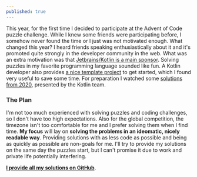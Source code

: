 ```yaml
---
published: true
---
```

This year, for the first time I decided to participate at the Advent of Code puzzle challenge. While I knew some friends were participating before, I somehow never found the time or I just was not motivated enough.
What changed this year? I heard friends speaking enthusiastically about it and it's promoted quite strongly in the developer community in the web. What was an extra motivation was that [Jetbrains/Kotlin is a main sponsor](https://blog.jetbrains.com/kotlin/2021/11/advent-of-code-2021-in-kotlin/).
Solving puzzles in my favorite programming language sounded like fun. A Kotlin developer also provides [a nice template project](https://github.com/kotlin-hands-on/advent-of-code-kotlin-template) to get started, which I found very useful to save some time. For preparation I watched some [solutions from 2020](https://kotlinlang.org/docs/advent-of-code.html), presented by the Kotlin team.

### The Plan
I'm not too much experienced with solving puzzles and coding challenges, so I don't have too high expectations. Also for the global competition, the timezone isn't too comfortable for me and I prefer solving them when I find time. **My focus** will lay on **solving the problems in an ideomatic, nicely readable way**. Providing solutions with as less code as possible and being as quickly as possible are non-goals for me. I'll try to provide my solutions on the same day the puzzles start, but I can't promise it due to work and private life potentially interfering.

[**I provide all my solutions on GitHub**](https://github.com/michaeltroger/advent-of-code-2021-in-kotlin).
